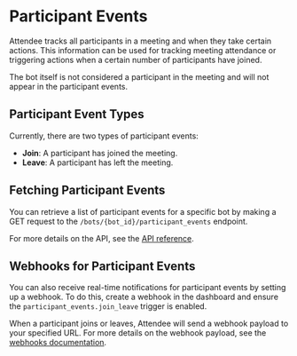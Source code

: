 # Participant Events

Attendee tracks all participants in a meeting and when they take certain actions. This information can be used for tracking meeting attendance or triggering actions when a certain number of participants have joined.

The bot itself is not considered a participant in the meeting and will not appear in the participant events.

## Participant Event Types

Currently, there are two types of participant events:

- **Join**: A participant has joined the meeting.
- **Leave**: A participant has left the meeting.

## Fetching Participant Events

You can retrieve a list of participant events for a specific bot by making a GET request to the `/bots/{bot_id}/participant_events` endpoint.

For more details on the API, see the [API reference](https://docs.attendee.dev/api-reference#tag/bots/get/api/v1/bots/{object_id}/participant_events).

## Webhooks for Participant Events

You can also receive real-time notifications for participant events by setting up a webhook. To do this, create a webhook in the dashboard and ensure the `participant_events.join_leave` trigger is enabled.

When a participant joins or leaves, Attendee will send a webhook payload to your specified URL. For more details on the webhook payload, see the [webhooks documentation](https://docs.attendee.dev/guides/webhooks#webhook-payload__payload-for-participanteventsjoinleave-trigger).

